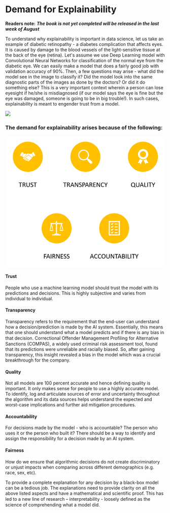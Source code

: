 # Demand for Explainability

**Readers note:** _**The book is not yet completed will be released in the last week of August**_

To understand why explainability is important in data science, let us take an example of diabetic retinopathy - a diabetes complication that affects eyes. It is caused by damage to the blood vessels of the light-sensitive tissue at the back of the eye \(retina\). Let's assume we use Deep Learning model with Convolutional Neural Networks for classification of the normal eye from the diabetic eye. We can easily make a model that does a fairly good job with validation accuracy of 90%. Then, a few questions may arise - what did the model see in the image to classify it? Did the model look into the same diagnostic parts of the images as done by the doctors? Or did it do something else? This is a very important context wherein a person can lose eyesight if he/she is misdiagnosed \(if our model says the eye is fine but the eye was damaged, someone is going to be in big trouble!\). In such cases, explainability is meant to engender trust from a model.

![](https://lh4.googleusercontent.com/FtmX_tsjJEDYDK-kTuYCqdxp38hECeibPZFDjgGUSfwU2WAlTPZRxhdKNhDLhuF-6Y8dUI0LAMxBcpbx5Lg4R3KqR54OLIwbRGyr-ZC7_sTJNeSP4H6vRx6JFmwnbL_l0v1xdiE0)

### The demand for explainability arises because of the following:

![](../.gitbook/assets/image%20%2892%29.png)

#### **Trust** 

People who use a machine learning model should trust the model with its predictions and decisions. This is highly subjective and varies from individual to individual.

#### Transparency

Transparency refers to the requirement that the end-user can understand how a decision/prediction is made by the AI system. Essentially, this means that one should understand what a model predicts and if there is any bias in that decision. Correctional Offender Management Proﬁling for Alternative Sanctions \(COMPAS\), a widely used criminal risk assessment tool, found that its predictions were unreliable and racially biased. So, after gaining transparency, this insight revealed a bias in the model which was a crucial breakthrough for the company.

#### Quality

Not all models are 100 percent accurate and hence defining quality is important. It only makes sense for people to use a highly accurate model. To identify, log and articulate sources of error and uncertainty throughout the algorithm and its data sources helps understand the expected and worst-case implications and further aid mitigation procedures.

#### Accountability 

For decisions made by the model - who is accountable? The person who uses it or the person who built it? There should be a way to identify and assign the responsibility for a decision made by an AI system.

#### Fairness

How do we ensure that algorithmic decisions do not create discriminatory or unjust impacts when comparing across different demographics \(e.g. race, sex, etc\).

To provide a complete explanation for any decision by a black-box model can be a tedious job. The explanations need to provide clarity on all the above listed aspects and have a mathematical and scientific proof. This has led to a new line of research – interpretability - loosely deﬁned as the science of comprehending what a model did.



